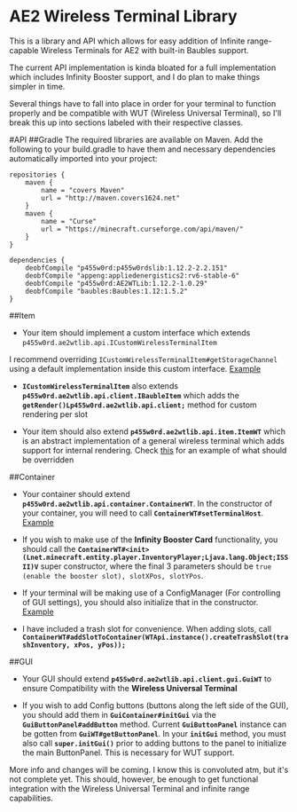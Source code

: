 # AE2 Wireless Terminal Library

This is a library and API which allows for easy addition of Infinite range-capable Wireless Terminals for AE2 with built-in Baubles support.

The current API implementation is kinda bloated for a full implementation which includes Infinity Booster support, and I do plan to make things simpler in time.

Several things have to fall into place in order for your terminal to function properly and be compatible with WUT (Wireless Universal Terminal), so I'll break this up into sections labeled with their respective classes.


#API
##Gradle
The required libraries are available on Maven.
Add the following to your build.gradle to have them and necessary dependencies automatically imported into your project:

    repositories {
        maven {
            name = "covers Maven"
            url = "http://maven.covers1624.net"
        }
        maven {
            name = "Curse"
            url = "https://minecraft.curseforge.com/api/maven/"
        }
    }

    dependencies {
        deobfCompile "p455w0rd:p455w0rdslib:1.12.2-2.2.151"
        deobfCompile "appeng:appliedenergistics2:rv6-stable-6"
        deobfCompile "p455w0rd:AE2WTLib:1.12.2-1.0.29"
        deobfCompile "baubles:Baubles:1.12:1.5.2"
    }

##Item
* Your item should implement a custom interface which extends `p455w0rd.ae2wtlib.api.ICustomWirelessTerminalItem`

I recommend overriding `ICustomWirelessTerminalItem#getStorageChannel` using a default implementation inside this custom interface. [Example](https://github.com/p455w0rd/WirelessCraftingTerminal/blob/f5cb620eaf755f4ffaf32b4279b30accd3a8ce3e/src/main/java/p455w0rd/wct/api/IWirelessCraftingTerminalItem.java#L32)

* **`ICustomWirelessTerminalItem`** also extends **`p455w0rd.ae2wtlib.api.client.IBaubleItem`** which adds the **`getRender()Lp455w0rd.ae2wtlib.api.client;`** method for custom rendering per slot

* Your item should also extend **`p455w0rd.ae2wtlib.api.item.ItemWT`** which is an abstract implementation of a general wireless terminal which adds support for internal rendering.
Check [this](https://github.com/p455w0rd/WirelessCraftingTerminal/blob/f5cb620eaf755f4ffaf32b4279b30accd3a8ce3e/src/main/java/p455w0rd/wct/items/ItemWCT.java) for an example of what should be overridden

##Container
* Your container should extend **`p455w0rd.ae2wtlib.api.container.ContainerWT`**. In the constructor of your container, you will need to call **`ContainerWT#setTerminalHost`**. [Example](https://github.com/p455w0rd/WirelessCraftingTerminal/blob/f5cb620eaf755f4ffaf32b4279b30accd3a8ce3e/src/main/java/p455w0rd/wct/container/ContainerWCT.java#L104)

* If you wish to make use of the **Infinity Booster Card** functionality, you should call the **`ContainerWT#<init>(Lnet.minecraft.entity.player.InventoryPlayer;Ljava.lang.Object;ISSII)V`** super constructor, where the final 3 parameters should be `true (enable the booster slot), slotXPos, slotYPos`.

* If your terminal will be making use of a ConfigManager (For controlling of GUI settings), you should also initialize that in the constructor. [Example](https://github.com/p455w0rd/WirelessCraftingTerminal/blob/f5cb620eaf755f4ffaf32b4279b30accd3a8ce3e/src/main/java/p455w0rd/wct/container/ContainerWCT.java#L105)

* I have included a trash slot for convenience. When adding slots, call **`ContainerWT#addSlotToContainer(WTApi.instance().createTrashSlot(trashInventory, xPos, yPos));`**

##GUI
* Your GUI should extend **`p455w0rd.ae2wtlib.api.client.gui.GuiWT`** to ensure Compatibility with the **Wireless Universal Terminal**

* If you wish to add Config buttons (buttons along the left side of the GUI), you should add them in **`GuiContainer#initGui`** via the **`GuiButtonPanel#addButton`** method. Current **`GuiButtonPanel`** instance can be gotten from **`GuiWT#getButtonPanel`**. In your **`initGui`** method, you must also call **`super.initGui()`** prior to adding buttons to the panel to initialize the main ButtonPanel. This is necessary for WUT support.

More info and changes will be coming. I know this is convoluted atm, but it's not complete yet. This should, however, be enough to get functional integration with the Wireless Universal Terminal and infinite range capabilities.
